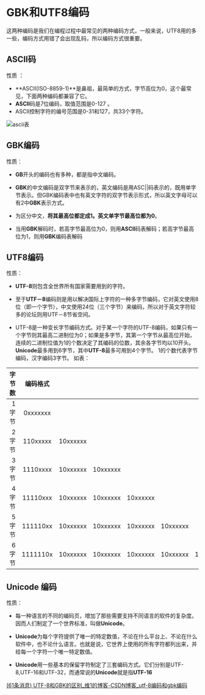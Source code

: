 # GBK和UTF8编码

这两种编码是我们在编程过程中最常见的两种编码方式，一般来说，UTF8用的多一些，编码方式用错了会出现乱码，所以编码方式很重要。



## ASCII码

性质  ：

* **ASCII(ISO-8859-1)**是鼻祖，最简单的方式，字节高位为0，这个最常见，下面两种编码都兼容了它。
* **ASCII**码是7位编码，取值范围是0-127 。
* ASCII控制字符的编号范围是0-31和127，共33个字符。

![ascii表](../images/ascii表.png)

## GBK编码

性质：

* **GB**开头的编码也有多种，都是指中文编码。

* **GBK**的中文编码是双字节来表示的，英文编码是用ASC||码表示的，既用单字节表示。但GBK编码表中也有英文字符的双字节表示形式，所以英文字母可以有2中**GBK**表示方式。

* 为区分中文，**将其最高位都定成1。英文单字节最高位都为0**。

* 当用**GBK**解码时，若高字节最高位为0，则用**ASCII**码表解码；若高字节最高位为1，则用**GBK**编码表解码



## UTF8编码

性质：

* **UTF-8**则包含全世界所有国家需要用到的字符。

* 至于**UTF－8**编码则是用以解决国际上字符的一种多字节编码，它对英文使用8位（即一个字节），中文使用24位（三个字节）来编码，所以对于英文字符较多的论坛则用UTF－8节省空间。
* UTF-8是一种变长字节编码方式。对于某一个字符的UTF-8编码，如果只有一个字节则其最高二进制位为0；如果是多字节，其第一个字节从最高位开始，连续的二进制位值为1的个数决定了其编码的位数，其余各字节均以10开头。**Unicode**最多用到6字节，其中**UTF-8**最多可用到4个字节。 1的个数代表字节编码，汉字编码3字节。
  如表： 

| 字节数 | 编码格式 |          |          |          |          |          |
| -----: | :------: | :------: | :------: | :------: | :------: | :------: |
|  1字节 | 0xxxxxxx |          |          |          |          |          |
|  2字节 | 110xxxxx | 10xxxxxx |          |          |          |          |
|  3字节 | 1110xxxx | 10xxxxxx | 10xxxxxx |          |          |          |
|  4字节 | 11110xxx | 10xxxxxx | 10xxxxxx | 10xxxxxx |          |          |
|  5字节 | 111110xx | 10xxxxxx | 10xxxxxx | 10xxxxxx | 10xxxxxx |          |
|  6字节 | 1111110x | 10xxxxxx | 10xxxxxx | 10xxxxxx | 10xxxxxx | 10xxxxxx |



## Unicode 编码

性质：

* 每一种语言的不同的编码页，增加了那些需要支持不同语言的软件的复杂度。因而人们制定了一个世界标准，叫做**Unicode**。

* **Unicode**为每个字符提供了唯一的特定数值，不论在什么平台上、不论在什么软件中，也不论什么语言。也就是说，它世界上使用的所有字符都列出来，并给每一个字符一个唯一特定数值。 

* **Unicode**用一些基本的保留字符制定了三套编码方式。它们分别是UTF-8,UTF-16和UTF-32，而通常说的**Unicode**就是指**UTF-16**

[(61条消息) UTF-8和GBK的区别_维1的博客-CSDN博客_utf-8编码和gbk编码](https://blog.csdn.net/qq_37859539/article/details/79857476)